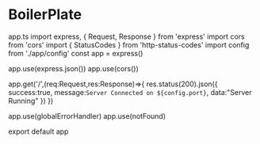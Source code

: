 # BoilerPlate

app.ts
import express, { Request, Response } from 'express'
import cors from 'cors'
import { StatusCodes } from 'http-status-codes'
import config from './app/config'
const app = express()


app.use(express.json())
app.use(cors())


app.get('/',(req:Request,res:Response)=>{
    res.status(200).json({
        success:true,
        message:`Server Connected on ${config.port}`,
        data:"Server Running"
    })
})


app.use(globalErrorHandler)
app.use(notFound)


export default app



